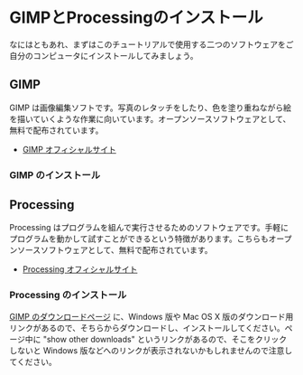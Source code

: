 GIMPとProcessingのインストール
==============================

なにはともあれ、まずはこのチュートリアルで使用する二つのソフトウェアをご自分のコンピュータにインストールしてみましょう。

## GIMP
GIMP は画像編集ソフトです。写真のレタッチをしたり、色を塗り重ねながら絵を描いていくような作業に向いています。オープンソースソフトウェアとして、無料で配布されています。

- [GIMP オフィシャルサイト](http://www.gimp.org/)

### GIMP のインストール


## Processing
Processing はプログラムを組んで実行させるためのソフトウェアです。手軽にプログラムを動かして試すことができるという特徴があります。こちらもオープンソースソフトウェアとして、無料で配布されています。

- [Processing オフィシャルサイト](http://www.processing.org/)

### Processing のインストール

[GIMP のダウンロードページ](http://www.gimp.org/downloads/) に、Windows 版や Mac OS X 版のダウンロード用リンクがあるので、そちらからダウンロードし、インストールしてください。ページ中に "show other downloads" というリンクがあるので、そこをクリックしないと Windows 版などへのリンクが表示されないかもしれませんので注意してください。
